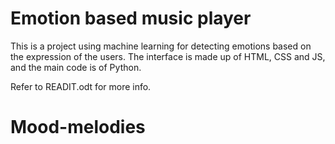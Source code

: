 # Emotion based music player
This is a project using machine learning for detecting emotions based on the expression of the users. The interface is made up of HTML, CSS and JS, and the main code is of Python.

Refer to READIT.odt for more info.
# Mood-melodies
